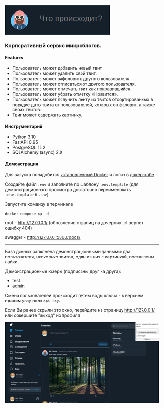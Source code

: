 ![img.png](msc/img.png)

### Корпоративный сервис микроблогов.

#### Features

* Пользователь может добавить новый твит.
* Пользователь может удалить свой твит.
* Пользователь может зафоловить другого пользователя.
* Пользователь может отписаться от другого пользователя.
* Пользователь может отмечать твит как понравившийся.
* Пользователь может убрать отметку «Нравится».
* Пользователь может получить ленту из твитов отсортированных в порядке даты твита от пользователей,
  которых он фоловит, а также своих твитов.
* Твит может содержать картинку.

#### Инструментарий

* Python 3.10
* FastAPI 0.95
* PostgreSQL 15.2
* SQLAlchemy (async) 2.0

#### Демонстрация

Для запуска понадобится [установленный Docker](https://docs.docker.com/engine/install/) и логин
в [докер-хабе](https://hub.docker.com/)

Создайте файл `.env` и заполните по шаблону `.env.template` (для демонстрационного просмотра
достаточно переименовать `.env.template` в `.env`)

Запустите команду в терминале

```shell
docker compose up -d
```

root - http://127.0.0.1/ (обновление страниц на дочерних url вернет ошибку 404)

swagger - http://127.0.0.1:5000/docs/

---
База данных заполнена демонстрационными данными: два пользователя, несколько твитов, один из них с
картинкой, поставлены лайки.

Демонстрационные юзеры (подписаны друг на друга):

* test
* admin

Смена пользователей происходит путем воды ключа - в верхнем правом углу поле `api-key`.

Если Вы ранее скрыли это окно, перейдите на страницу http://127.0.0.1/ или совершите "выход" из
профиля

![img2.png](msc/img2.png)
